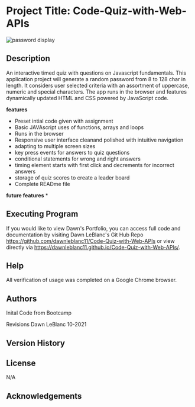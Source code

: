 
# Project Title: Code-Quiz-with-Web-APIs
![password display](assets/)
## Description
An interactive timed quiz with questions on Javascript fundamentals.  This application project will generate a random password from 8 to 128 char in length.  It considers user selected criteria with an assortment of uppercase, numeric and special characters. The app runs in the browser and features dynamically updated HTML and CSS powered by JavaScript code. 

**features**
 * Preset intial code given with assignment
 * Basic JAVAscript uses of functions, arrays and loops
 * Runs in the browser
 * Responsive user interface cleanand polished with intuitive navigation 
 * adapting to multiple screen sizes
 * key press events for answers to quiz questions
 * conditional statements for wrong and right answers
 * timing element starts with first click and decrements for incorrect answers
 * storage of quiz scores to create a leader board
 * Complete READme file
 

**future features**
 * 


## Executing Program
If you would like to view Dawn's Portfolio, you can access full code and documentation by visiting Dawn LeBlanc's Git Hub Repo https://github.com/dawnleblanc11/Code-Quiz-with-Web-APIs or view directly via https://dawnleblanc11.github.io/Code-Quiz-with-Web-APIs/.

## Help
All verification of usage was completed on a Google Chrome browser.

## Authors
Inital Code from Bootcamp

Revisions Dawn LeBlanc 10-2021

## Version History


## License
N/A

## Acknowledgements

